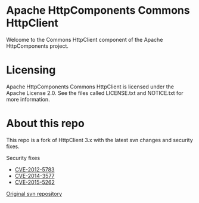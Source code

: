 # Apache HttpComponents Commons HttpClient

Welcome to the Commons HttpClient component of the Apache HttpComponents
project.

# Licensing

Apache HttpComponents Commons HttpClient is licensed under the
Apache License 2.0. See the files called LICENSE.txt and NOTICE.txt
for more information.

# About this repo

This repo is a fork of HttpClient 3.x with the latest svn changes and security fixes.

Security fixes

* [CVE-2012-5783](https://nvd.nist.gov/vuln/detail/CVE-2012-5783)
* [CVE-2014-3577](https://nvd.nist.gov/vuln/detail/CVE-2014-3577)
* [CVE-2015-5262](https://nvd.nist.gov/vuln/detail/CVE-2015-5262)


[Original svn repository](http://svn.apache.org/viewvc/httpcomponents/oac.hc3x/trunk/)
